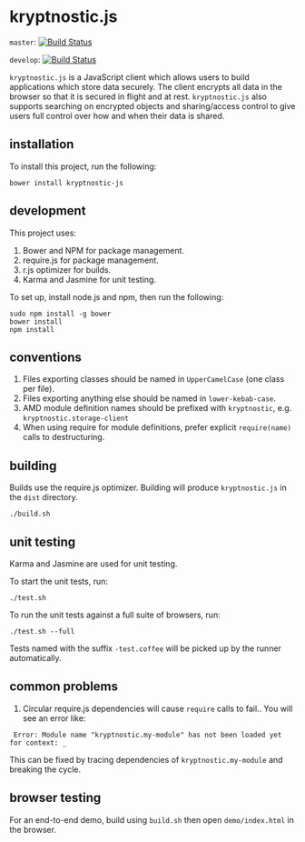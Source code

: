# kryptnostic.js

`master`: [![Build Status](https://travis-ci.org/kryptnostic/kryptnostic-js.svg?branch=master)](https://travis-ci.org/kryptnostic/kryptnostic-js)

`develop`: [![Build Status](https://travis-ci.org/kryptnostic/kryptnostic-js.svg?branch=develop)](https://travis-ci.org/kryptnostic/kryptnostic-js)

`kryptnostic.js` is a JavaScript client which allows users to build applications which store data securely. The client encrypts all data in the browser so that it is secured in flight and at rest. `kryptnostic.js` also supports searching on encrypted objects and sharing/access control to give users full control over how and when their data is shared.

## installation

To install this project, run the following:

```
bower install kryptnostic-js
```

## development

This project uses:

1. Bower and NPM for package management.
2. require.js for package management.
3. r.js optimizer for builds.
4. Karma and Jasmine for unit testing.


To set up, install node.js and npm, then run the following:

```
sudo npm install -g bower
bower install
npm install
```

## conventions

1. Files exporting classes should be named in `UpperCamelCase` (one class per file).
2. Files exporting anything else should be named in `lower-kebab-case`.
3. AMD module definition names should be prefixed with `kryptnostic`, e.g. `kryptnostic.storage-client`
4. When using require for module definitions, prefer explicit `require(name)` calls to destructuring.

## building

Builds use the require.js optimizer.
Building will produce `kryptnostic.js` in the `dist` directory.

```
./build.sh
```

## unit testing

Karma and Jasmine are used for unit testing.

To start the unit tests, run:

```
./test.sh
```

To run the unit tests against a full suite of browsers, run:

```
./test.sh --full
```

Tests named with the suffix `-test.coffee` will be picked up by the runner automatically.

## common problems

1. Circular require.js dependencies will cause `require` calls to fail.. You will see an error like:

```
 Error: Module name "kryptnostic.my-module" has not been loaded yet for context: _
```

This can be fixed by tracing dependencies of `kryptnostic.my-module` and breaking the cycle.

## browser testing

For an end-to-end demo, build using `build.sh` then open `demo/index.html` in the browser.
